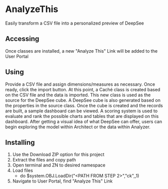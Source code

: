 # AnalyzeThis
Easily transform a CSV file into a personalized preview of DeepSee

## Accessing
Once classes are installed, a new "Analyze This" Link will be added to the User Portal

## Using
Provide a CSV file and assign dimensions/measures as necessary. Once ready, click the import button. At this point, a Caché class is created based on the CSV file and the data is imported. This new class is used as the source for the DeepSee cube. A DeepSee cube is also generated based on the properties in the source class. Once the cube is created and the records are built, a sample dashboard can be viewed. A scoring system is used to evaluate and rank the possible charts and tables that are displayed on this dashboard. After getting a visual idea of what DeepSee can offer, users can begin exploring the model within Architect or the data within Analyzer.

## Installing
1. Use the Download ZIP option for this project
2. Extract the files and copy path
3. Open terminal and ZN to desired namespace
4. Load files
    * do $system.OBJ.LoadDir("<PATH FROM STEP 2>","ck",,1)
5. Navigate to User Portal, find "Analyze This" Link
